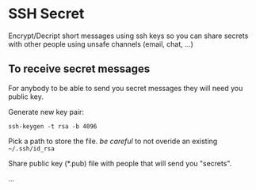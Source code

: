 # SSH Secret

Encrypt/Decript short messages using ssh keys so you can share secrets with other people using unsafe channels (email, chat, ...) 

## To receive secret messages

For anybody to be able to send you secret messages they will need you public key.

Generate new key pair:

```
ssh-keygen -t rsa -b 4096
```

Pick a path to store the file. *be careful* to not overide an existing `~/.ssh/id_rsa` 

Share public key (*.pub) file with people that will send you "secrets".

...
